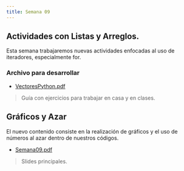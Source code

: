 ```yaml
---
title: Semana 09
---
```

## Actividades con Listas y Arreglos.

Esta semana trabajaremos nuevas actividades enfocadas al uso de iteradores, especialmente for.

### Archivo para desarrollar

* [VectoresPython.pdf](/others/trabajo_personal_semana09_ver02.pdf)
> Guía con ejercicios para trabajar en casa y en clases.


## Gráficos y Azar

El nuevo contenido consiste en la realización de gráficos y el uso de números al azar dentro de nuestros códigos.

* [Semana09.pdf](/lectures/PCFI161_S08.pdf)
> Slides principales.
